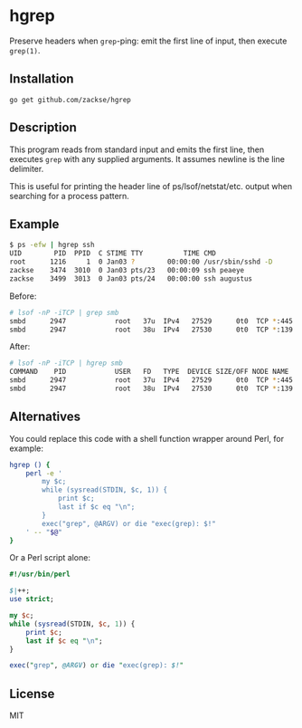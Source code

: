 hgrep
=====

Preserve headers when `grep`-ping: emit the first line of input, then execute
`grep(1)`.

Installation
------------

    go get github.com/zackse/hgrep

Description
-----------

This program reads from standard input and emits the first line, then executes
`grep` with any supplied arguments. It assumes newline is the line delimiter.

This is useful for printing the header line of ps/lsof/netstat/etc.
output when searching for a process pattern.

Example
-------

```bash
$ ps -efw | hgrep ssh
UID        PID  PPID  C STIME TTY          TIME CMD
root      1216     1  0 Jan03 ?        00:00:00 /usr/sbin/sshd -D
zackse    3474  3010  0 Jan03 pts/23   00:00:09 ssh peaeye
zackse    3499  3013  0 Jan03 pts/24   00:00:00 ssh augustus
```

Before:

```bash
# lsof -nP -iTCP | grep smb
smbd      2947            root   37u  IPv4   27529      0t0  TCP *:445 (LISTEN)
smbd      2947            root   38u  IPv4   27530      0t0  TCP *:139 (LISTEN)
```

After:

```bash
# lsof -nP -iTCP | hgrep smb
COMMAND    PID            USER   FD   TYPE  DEVICE SIZE/OFF NODE NAME
smbd      2947            root   37u  IPv4   27529      0t0  TCP *:445 (LISTEN)
smbd      2947            root   38u  IPv4   27530      0t0  TCP *:139 (LISTEN)
```

Alternatives
------------

You could replace this code with a shell function wrapper around Perl, for example:

```bash
hgrep () {
    perl -e '
        my $c;
        while (sysread(STDIN, $c, 1)) {
            print $c;
            last if $c eq "\n";
        }
        exec("grep", @ARGV) or die "exec(grep): $!"
    ' -- "$@"
}
```

Or a Perl script alone:

```perl
#!/usr/bin/perl

$|++;
use strict;

my $c;
while (sysread(STDIN, $c, 1)) {
    print $c;
    last if $c eq "\n";
}

exec("grep", @ARGV) or die "exec(grep): $!"
```

License
-------

MIT
